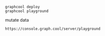```
graphcool deploy
graphcool playground
```

mutate data
```
https://console.graph.cool/server/playground
```